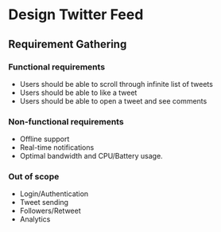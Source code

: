 # Design Twitter Feed

## Requirement Gathering

### Functional requirements
* Users should be able to scroll through infinite list of tweets
* Users should be able to like a tweet
* Users should be able to open a tweet and see comments

### Non-functional requirements
* Offline support
* Real-time notifications
* Optimal bandwidth and CPU/Battery usage.

### Out of scope
* Login/Authentication
* Tweet sending
* Followers/Retweet
* Analytics
